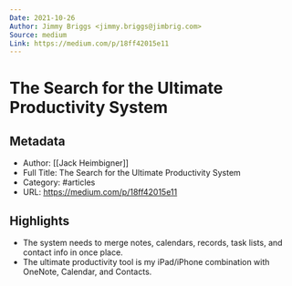 ```yaml
---
Date: 2021-10-26
Author: Jimmy Briggs <jimmy.briggs@jimbrig.com>
Source: medium
Link: https://medium.com/p/18ff42015e11
---
```

# The Search for the Ultimate Productivity System

## Metadata
- Author: [[Jack Heimbigner]]
- Full Title: The Search for the Ultimate Productivity System
- Category: #articles
- URL: https://medium.com/p/18ff42015e11

## Highlights
- The system needs to merge notes, calendars, records, task lists, and contact info in once place.
- The ultimate productivity tool is my iPad/iPhone combination with OneNote, Calendar, and Contacts.
